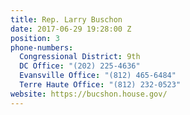 ```yaml
---
title: Rep. Larry Buschon
date: 2017-06-29 19:28:00 Z
position: 3
phone-numbers:
  Congressional District: 9th
  DC Office: "(202) 225-4636"
  Evansville Office: "(812) 465-6484"
  Terre Haute Office: "(812) 232-0523"
website: https://bucshon.house.gov/
---
```


